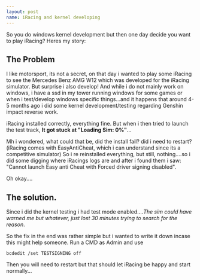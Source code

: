 ```yaml
---
layout: post
name: iRacing and kernel developing
---
```

So you do windows kernel development but then one day decide you want to play iRacing? Heres my story:

## The Problem
I like motorsport, its not a secret, on that day i wanted to play some iRacing to see the Mercedes Benz AMG W12 which was developed for the iRacing simulator.
But surprise i also develop! And while i do not mainly work on windows, i have a ssd in my tower running windows for some games or when i test/develop windows specific things...and it happens that around 4-5 months ago i did some kernel development/testing regarding Genshin impact reverse work.

iRacing installed correctly, everything fine. But when i then tried to launch the test track, **It got stuck at "Loading Sim: 0%"**...

Mh i wondered, what could that be, did the install fail? did i need to restart?(iRacing comes with EasyAntiCheat, which i can understand since its a competitive simulator)
So i re reinstalled everything, but still, nothing....so i did some digging where iRacings logs are and after i found them i saw: "Cannot launch Easy anti Cheat with Forced driver signing disabled".

Oh okay....

## The solution.
Since i did the kernel testing i had test mode enabled....*The sim could have warned me but whatever, just lost 30 minutes trying to search for the reason*.

So the fix in the end was rather simple but i wanted to write it down incase this might help someone.
Run a CMD as Admin and use
```
bcdedit /set TESTSIGNING off
```
Then you will need to restart but that should let iRacing be happy and start normally...